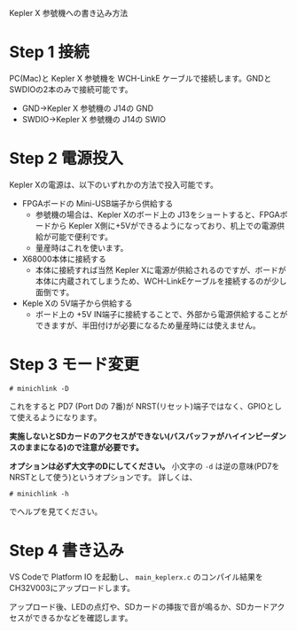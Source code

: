 Kepler X 参號機への書き込み方法


# Step 1 接続

PC(Mac)と Kepler X 参號機を WCH-LinkE ケーブルで接続します。GNDとSWDIOの2本のみで接続可能です。

* GND→Kepler X 参號機の J14の GND
* SWDIO→Kepler X 参號機の J14の SWIO

# Step 2 電源投入

Kepler Xの電源は、以下のいずれかの方法で投入可能です。

* FPGAボードの Mini-USB端子から供給する
    * 参號機の場合は、Kepler Xのボード上の J13をショートすると、FPGAボードから Kepler X側に+5Vができるようになっており、机上での電源供給が可能で便利です。
    * 量産時はこれを使います。
* X68000本体に接続する
    * 本体に接続すれば当然 Kepler Xに電源が供給されるのですが、ボードが本体に内蔵されてしまうため、WCH-LinkEケーブルを接続するのが少し面倒です。
* Keple Xの 5V端子から供給する
    * ボード上の +5V IN端子に接続することで、外部から電源供給することができますが、半田付けが必要になるため量産時には使えません。

# Step 3 モード変更

```
# minichlink -D
```

これをすると PD7 (Port Dの 7番)が NRST(リセット)端子ではなく、GPIOとして使えるようになります。

**実施しないとSDカードのアクセスができない(バスバッファがハイインピーダンスのままになる)ので注意が必要です。**

**オプションは必ず大文字のDにしてください。** 小文字の `-d` は逆の意味(PD7をNRSTとして使う)というオプションです。
詳しくは、

```
# minichlink -h
```

でヘルプを見てください。

# Step 4 書き込み

VS Codeで Platform IO を起動し、 `main_keplerx.c` のコンパイル結果をCH32V003にアップロードします。

アップロード後、LEDの点灯や、SDカードの挿抜で音が鳴るか、SDカードアクセスができるかなどを確認します。